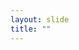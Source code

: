 ```yaml
---
layout: slide
title: ""
---
```


<section data-background-image="assets/images/Slide17.png" data-background-size="90%" data-background-position="center"></section>
